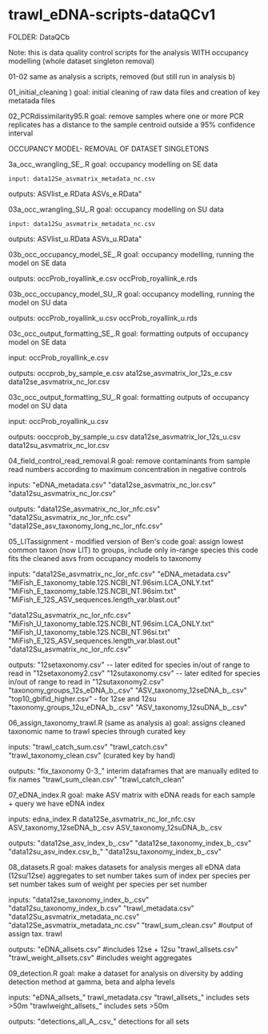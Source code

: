 # trawl_eDNA-scripts-dataQCv1

FOLDER: DataQCb

Note: this is data quality control scripts for the analysis WITH occupancy modelling 
(whole dataset singleton removal)

01-02 same as analysis a scripts, removed (but still run in analysis b)

01_initial_cleaning ) 
  goal: initial cleaning of raw data files and creation of key metatada files 
  

02_PCRdissimilarity95.R
  goal: remove samples where one or more PCR replicates has a distance to the sample centroid outside a 95% confidence interval


OCCUPANCY MODEL- REMOVAL OF DATASET SINGLETONS 

3a_occ_wrangling_SE_.R
  goal: occupancy modelling on SE data

  	input: data12Se_asvmatrix_metadata_nc.csv

  outputs: 
  	ASVlist_e.RData
  	ASVs_e.RData"
  	
03a_occ_wrangling_SU_.R
  goal: occupancy modelling on SU data 

  	input: data12Su_asvmatrix_metadata_nc.csv

  outputs: 
  	ASVlist_u.RData
  	ASVs_u.RData"

03b_occ_occupancy_model_SE_.R
  goal: occupancy modelling, running the model on SE data

  outputs: 
  	occProb_royallink_e.csv
  	occProb_royallink_e.rds

03b_occ_occupancy_model_SU_.R
  goal: occupancy modelling, running the model on SU data

  outputs: 
  	occProb_royallink_u.csv
  	occProb_royallink_u.rds
  

03c_occ_output_formatting_SE_.R
  goal: formatting outputs of occupancy model on SE data
  
  input: 
  	occProb_royallink_e.csv

  outputs: 
  	occprob_by_sample_e.csv
  	ata12se_asvmatrix_lor_12s_e.csv
  	data12se_asvmatrix_nc_lor.csv

03c_occ_output_formatting_SU_.R
  goal: formatting outputs of occupancy model on SU data 
  
  input: 
  	occProb_royallink_u.csv

  outputs: 
  	ooccprob_by_sample_u.csv
  	data12se_asvmatrix_lor_12s_u.csv
  	data12su_asvmatrix_nc_lor.csv
	
			
04_field_control_read_removal.R
  goal: remove contaminants from sample read numbers according to maximum concentration in negative controls

  inputs: 
  "eDNA_metadata.csv"
  "data12se_asvmatrix_nc_lor.csv" 
  "data12su_asvmatrix_nc_lor.csv"

  outputs: 
  "data12Se_asvmatrix_nc_lor_nfc.csv" 
  "data12Su_asvmatrix_nc_lor_nfc.csv"
  "data12Se_asv_taxonomy_long_nc_lor_nfc.csv"
  


05_LITassignment - modified version of Ben's code 
  goal: assign lowest common taxon (now LIT) to groups, include only in-range species 
  this code fits the cleaned asvs from occupancy models to taxonomy  

  inputs: 
  "data12Se_asvmatrix_nc_lor_nfc.csv" 
  "eDNA_metadata.csv"
  "MiFish_E_taxonomy_table.12S.NCBI_NT.96sim.LCA_ONLY.txt"
  "MiFish_E_taxonomy_table.12S.NCBI_NT.96sim.txt"
  "MiFish_E_12S_ASV_sequences.length_var.blast.out"
  
  "data12Su_asvmatrix_nc_lor_nfc.csv" 
  "MiFish_U_taxonomy_table.12S.NCBI_NT.96sim.LCA_ONLY.txt"
  "MiFish_U_taxonomy_table.12S.NCBI_NT.96si.txt"
  "MiFish_E_12S_ASV_sequences.length_var.blast.out"
  "data12Su_asvmatrix_nc_lor_nfc.csv"

  outputs: 
  "12setaxonomy.csv" -- later edited for species in/out of range to read in "12setaxonomy2.csv"
  "12sutaxonomy.csv" -- later edited for species in/out of range to read in "12sutaxonomy2.csv"
  "taxonomy_groups_12s_eDNA_b_.csv"
  "ASV_taxonomy_12seDNA_b_.csv"
  "top10_gbifid_higher.csv" - for 12se and 12su 
  "taxonomy_groups_12u_eDNA_b_.csv"
  "ASV_taxonomy_12suDNA_b_.csv"
  

06_assign_taxonomy_trawl.R (same as analysis a)
  goal: assigns cleaned taxonomic name to trawl species through curated key 

  inputs: 
  "trawl_catch_sum.csv"
  "trawl_catch.csv"
  "trawl_taxonomy_clean.csv" (curated key by hand)
  
  outputs: 
  "fix_taxonomy 0-3_" interim dataframes that are manually edited to fix names 
  "trawl_sum_clean.csv"
  "trawl_catch_clean"


07_eDNA_index.R
  goal: make ASV matrix with eDNA reads 
  for each sample + query we have eDNA index 
  
  
  inputs:
  edna_index.R
  data12Se_asvmatrix_nc_lor_nfc.csv 
  ASV_taxonomy_12seDNA_b_.csv 
  ASV_taxonomy_12suDNA_b_.csv 

  outputs:
  "data12se_asv_index_b_.csv"
  "data12se_taxonomy_index_b_.csv"
  "data12su_asv_index.csv_b_"
  "data12su_taxonomy_index_b_.csv"

08_datasets.R 
  goal: makes datasets for analysis 
        merges all eDNA data (12su/12se)
        aggregates to set number 
        takes sum of index per species per set number
        takes sum of weight per species per set number

  inputs: 
   "data12se_taxonomy_index_b_.csv"
  "data12su_taxonomy_index_b.csv"
  "trawl_metadata.csv"
  "data12Su_asvmatrix_metadata_nc.csv"
  "data12Se_asvmatrix_metadata_nc.csv"
  "trawl_sum_clean.csv" #output of assign tax. trawl 

  outputs: 
	"eDNA_allsets.csv" #includes 12se + 12su 
	"trawl_allsets.csv"
	"trawl_weight_allsets.csv" #includes weight aggregates 


09_detection.R
  goal: make a dataset for analysis on diversity by adding detection 
 		method at gamma, beta and alpha levels 
  
  inputs: 
  	"eDNA_allsets_"
  	trawl_metadata.csv
  	"trawl_allsets_" includes sets >50m
    "trawlweight_allsets_" includes sets >50m
  
  outputs: 
	"detections_all_A_.csv_" detections for all sets 


